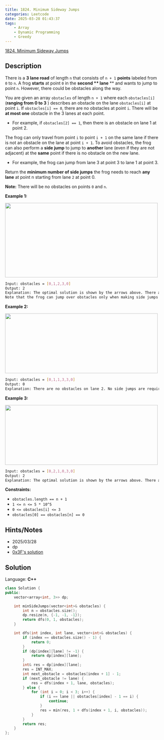 ```yaml
---
title: 1824. Minimum Sideway Jumps
categories: Leetcode
date: 2025-03-28 01:43:37
tags:
    - Array
    - Dynamic Programming
    - Greedy
---
```


[1824. Minimum Sideway Jumps](https://leetcode.com/problems/minimum-sideway-jumps/description/?envType=company&envId=microsoft&favoriteSlug=microsoft-thirty-days)

## Description

There is a **3 lane road**  of length `n` that consists of `n + 1` **points**  labeled from `0` to `n`. A frog **starts**  at point `0` in the **second ** lane** ** and wants to jump to point `n`. However, there could be obstacles along the way.

You are given an array `obstacles` of length `n + 1` where each `obstacles[i]` (**ranging from 0 to 3** ) describes an obstacle on the lane `obstacles[i]` at point `i`. If `obstacles[i] == 0`, there are no obstacles at point `i`. There will be **at most one**  obstacle in the 3 lanes at each point.

- For example, if `obstacles[2] == 1`, then there is an obstacle on lane 1 at point 2.

The frog can only travel from point `i` to point `i + 1` on the same lane if there is not an obstacle on the lane at point `i + 1`. To avoid obstacles, the frog can also perform a **side jump**  to jump to **another**  lane (even if they are not adjacent) at the **same**  point if there is no obstacle on the new lane.

- For example, the frog can jump from lane 3 at point 3 to lane 1 at point 3.

Return the **minimum number of side jumps**  the frog needs to reach **any lane**  at point n starting from lane `2` at point 0.

**Note:**  There will be no obstacles on points `0` and `n`.

**Example 1:**

<img alt="" src="https://assets.leetcode.com/uploads/2021/03/25/ic234-q3-ex1.png" style="width: 500px; height: 244px;">

```bash
Input: obstacles = [0,1,2,3,0]
Output: 2
Explanation: The optimal solution is shown by the arrows above. There are 2 side jumps (red arrows).
Note that the frog can jump over obstacles only when making side jumps (as shown at point 2).
```

**Example 2:**

<img alt="" src="https://assets.leetcode.com/uploads/2021/03/25/ic234-q3-ex2.png" style="width: 500px; height: 196px;">

```bash
Input: obstacles = [0,1,1,3,3,0]
Output: 0
Explanation: There are no obstacles on lane 2. No side jumps are required.
```

**Example 3:**

<img alt="" src="https://assets.leetcode.com/uploads/2021/03/25/ic234-q3-ex3.png" style="width: 500px; height: 196px;">

```bash
Input: obstacles = [0,2,1,0,3,0]
Output: 2
Explanation: The optimal solution is shown by the arrows above. There are 2 side jumps.
```

**Constraints:**

- `obstacles.length == n + 1`
- `1 <= n <= 5 * 10^5`
- `0 <= obstacles[i] <= 3`
- `obstacles[0] == obstacles[n] == 0`

## Hints/Notes

- 2025/03/28
- dp
- [0x3F's solution](https://leetcode.cn/problems/minimum-sideway-jumps/solutions/2071617/cong-0-dao-1-de-0-1-bfspythonjavacgo-by-1m8z4/?envType=company&envId=microsoft&favoriteSlug=microsoft-thirty-days)

## Solution

Language: **C++**

```C++
class Solution {
public:
    vector<array<int, 3>> dp;

    int minSideJumps(vector<int>& obstacles) {
        int n = obstacles.size();
        dp.resize(n, {-1, -1, -1});
        return dfs(0, 1, obstacles);
    }

    int dfs(int index, int lane, vector<int>& obstacles) {
        if (index == obstacles.size() - 1) {
            return 0;
        }
        if (dp[index][lane] != -1) {
            return dp[index][lane];
        }
        int& res = dp[index][lane];
        res = INT_MAX;
        int next_obstacle = obstacles[index + 1] - 1;
        if (next_obstacle != lane) {
            res = dfs(index + 1, lane, obstacles);
        } else {
            for (int i = 0; i < 3; i++) {
                if (i == lane || obstacles[index] - 1 == i) {
                    continue;
                }
                res = min(res, 1 + dfs(index + 1, i, obstacles));
            }
        }
        return res;
    }
};
```
